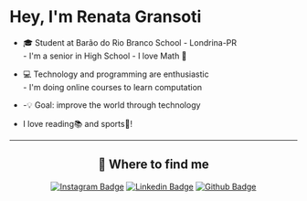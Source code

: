 # Hey, I'm Renata Gransoti

<div align="center">
 
<ul align="left">
 <li>🎓 Student at Barão do Rio Branco School - Londrina-PR</li>
         - I'm a senior in High School
         - I love Math 🔢
 <p></p>
 <li>💻 Technology and programming are enthusiastic</li>
         - I'm doing online courses to learn computation
<p></p>
 <li>-💡 Goal: improve the world through technology</li>
<p></p>
 <li>I love reading📚 and sports🏐!
</ul>

<div> 
 
----

## 🤗 Where to find me
 
[![Instagram Badge](https://img.shields.io/badge/-instagram-C13584?style=flat-square&labelColor=C13584&logo=instagram&logoColor=white&link=https://www.https://www.instagram.com/re.gransoti/)](https://www.instagram.com/re.gransoti/)
[![Linkedin Badge](https://img.shields.io/badge/-linkedin-blue?style=flat-square&logo=Linkedin&logoColor=white&link=https://www.linkedin.com/in/renatagransoti/)](https://www.linkedin.com/in/renatagransoti/)
[![Github Badge](https://img.shields.io/badge/-github-000?style=flat-square&logo=Github&logoColor=white&link=https://github.com/RenataGransoti)](https://github.com/RenataGransoti)
